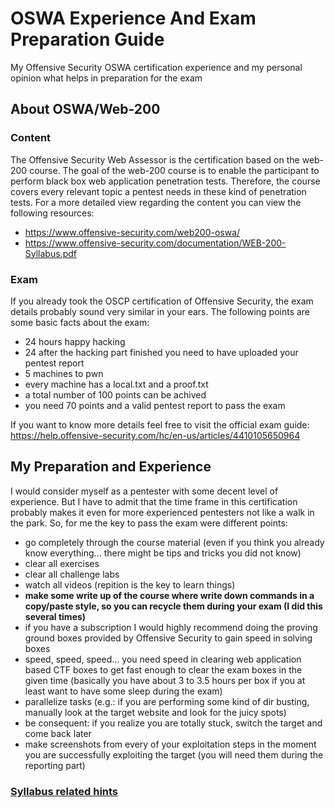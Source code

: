 # OSWA Experience And Exam Preparation Guide
My Offensive Security OSWA certification experience and my personal opinion what helps in preparation for the exam 

## About OSWA/Web-200
### Content
The Offensive Security Web Assessor is the certification based on the web-200 course.
The goal of the web-200 course is to enable the participant to perform black box web application penetration tests.
Therefore, the course covers every relevant topic a pentest needs in these kind of penetration tests.
For a more detailed view regarding the content you can view the following resources:
- https://www.offensive-security.com/web200-oswa/
- https://www.offensive-security.com/documentation/WEB-200-Syllabus.pdf

### Exam
If you already took the OSCP certification of Offensive Security, the exam details probably sound very similar in your ears. The following points are some basic facts about the exam:
- 24 hours happy hacking
- 24 after the hacking part finished you need to have uploaded your pentest report
- 5 machines to pwn
- every machine has a local.txt and a proof.txt
- a total number of 100 points can be achived
- you need 70 points and a valid pentest report to pass the exam

If you want to know more details feel free to visit the official exam guide: https://help.offensive-security.com/hc/en-us/articles/4410105650964

## My Preparation and Experience
I would consider myself as a pentester with some decent level of experience. But I have to admit that the time frame in this certification probably makes it even for more experienced pentesters not like a walk in the park. So, for me the key to pass the exam were different points:
- go completely through the course material (even if you think you already know everything... there might be tips and tricks you did not know)
- clear all exercises 
- clear all challenge labs
- watch all videos (repition is the key to learn things)
- **make some write up of the course where write down commands in a copy/paste style, so you can recycle them during your exam (I did this several times)**
- if you have a subscription I would highly recommend doing the proving ground boxes provided by Offensive Security to gain speed in solving boxes
- speed, speed, speed... you need speed in clearing web application based CTF boxes to get fast enough to clear the exam boxes in the given time (basically you have about 3 to 3.5 hours per box if you at least want to have some sleep during the exam)
- parallelize tasks (e.g.: if you are performing some kind of dir busting, manually look at the target website and look for the juicy spots)
- be consequent: if you realize you are totally stuck, switch the target and come back later
- make screenshots from every of your exploitation steps in the moment you are successfully exploiting the target (you will need them during the reporting part)

### [Syllabus related hints](https://github.com/rndinfosecguy/OSWA-Experience-And-Exam-Preparation/blob/main/syllabus.md)
